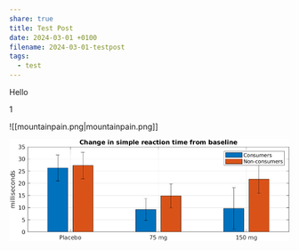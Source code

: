 ```yaml
---
share: true
title: Test Post
date: 2024-03-01 +0100
filename: 2024-03-01-testpost
tags:
  - test
---
```


Hello


1

![[mountainpain.png|mountainpain.png]]


![mountainpain](images/obsidian/Bild1.png)